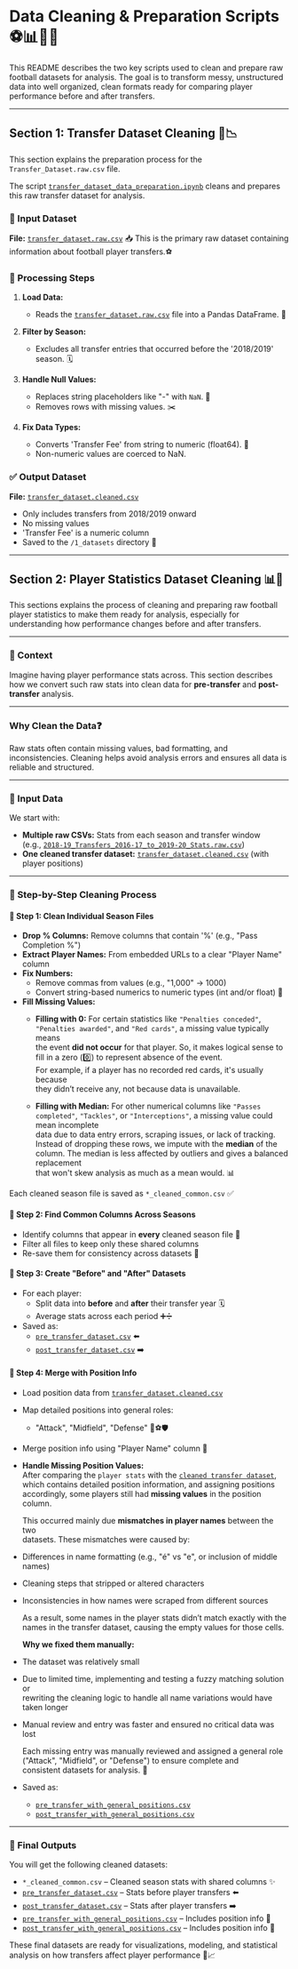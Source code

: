 # Data Cleaning & Preparation Scripts ⚽📊🧹✨

This README describes the two key scripts used to clean and prepare raw football
datasets for analysis. The goal is to transform messy, unstructured data into
well organized, clean formats ready for comparing player performance before and
after transfers.

---

## Section 1: Transfer Dataset Cleaning 📁📉

This section explains the preparation process for the `Transfer_Dataset.raw.csv`
file.

The script [`transfer_dataset_data_preparation.ipynb`](./transfer_dataset_data_preparation.ipynb)
cleans and prepares this raw transfer dataset for analysis.

### 🔹 Input Dataset

**File:** [`transfer_dataset.raw.csv`](../1_datasets/transfer_dataset.raw.csv) 📥
This is the primary raw dataset containing information about football player transfers.⚽

### 🔧 Processing Steps

1. **Load Data:**  
   - Reads the [`transfer_dataset.raw.csv`](../1_datasets/transfer_dataset.raw.csv)
   file into a Pandas DataFrame. 📂

2. **Filter by Season:**  
   - Excludes all transfer entries that occurred before the '2018/2019' season. 🗓️

3. **Handle Null Values:**  
   - Replaces string placeholders like "-" with `NaN`. 🚫  
   - Removes rows with missing values. ✂️

4. **Fix Data Types:**  
   - Converts 'Transfer Fee' from string to numeric (float64). 🔢  
   - Non-numeric values are coerced to NaN.

### ✅ Output Dataset

**File:** [`transfer_dataset.cleaned.csv`](../1_datasets/transfer_dataset.cleaned.csv)

- Only includes transfers from 2018/2019 onward  
- No missing values  
- 'Transfer Fee' is a numeric column  
- Saved to the `/1_datasets` directory 📁

---

## Section 2: Player Statistics Dataset Cleaning 📊📂

This sections explains the process of cleaning and preparing raw football player
statistics to make them ready for analysis, especially for understanding how
performance changes before and after transfers.

---

### 🎯 Context

Imagine having player performance stats across. This section describes how we
convert such raw
stats into clean data for **pre-transfer** and **post-transfer** analysis.

---

### Why Clean the Data❓

Raw stats often contain missing values, bad formatting, and inconsistencies.
Cleaning helps avoid analysis errors and ensures all data is reliable and
structured.

---

### 📁 Input Data

We start with:

- **Multiple raw CSVs:** Stats from each season and transfer window  
  (e.g., [`2018-19_Transfers_2016-17_to_2019-20_Stats.raw.csv`](
    ../1_datasets/2018-19_Transfers_2016-17_to_2019-20_Stats.raw.csv))  
- **One cleaned transfer dataset:** [`transfer_dataset.cleaned.csv`](../1_datasets/transfer_dataset.cleaned.csv)
(with player positions)

---

### 🧼 Step-by-Step Cleaning Process

#### 🔹 Step 1: Clean Individual Season Files

- **Drop % Columns:** Remove columns that contain '%' (e.g., "Pass Completion %")
- **Extract Player Names:** From embedded URLs to a clear "Player Name" column
- **Fix Numbers:**  
  - Remove commas from values (e.g., "1,000" → 1000)  
  - Convert string-based numerics to numeric types (int and/or float) 🔢
- **Fill Missing Values:**  
  - **Filling with 0:** For certain statistics like `"Penalties conceded"`,  
    `"Penalties awarded"`, and `"Red cards"`, a missing value typically means  
    the event **did not occur** for that player. So, it makes logical sense to  
    fill in a zero (0️⃣) to represent absence of the event.  
    For example, if a player has no recorded red cards, it's usually because  
    they didn’t receive any, not because data is unavailable.
  
  - **Filling with Median:** For other numerical columns like `"Passes completed"`,
    `"Tackles"`, or `"Interceptions"`, a missing value could mean incomplete  
    data due to data entry errors, scraping issues, or lack of tracking.  
    Instead of dropping these rows, we impute with the **median** of the column.
    The median is less affected by outliers and gives a balanced replacement  
    that won't skew analysis as much as a mean would. 📊

Each cleaned season file is saved as `*_cleaned_common.csv` ✅

#### 🔹 Step 2: Find Common Columns Across Seasons

- Identify columns that appear in **every** cleaned season file 🧩  
- Filter all files to keep only these shared columns  
- Re-save them for consistency across datasets 💾

#### 🔹 Step 3: Create "Before" and "After" Datasets

- For each player:
  - Split data into **before** and **after** their transfer year 🗓️  
  - Average stats across each period ➕➗  
- Saved as:
  - [`pre_transfer_dataset.csv`](../1_datasets/pre_transfer_dataset.csv) ⬅️  
  - [`post_transfer_dataset.csv`](../1_datasets/post_transfer_dataset.csv) ➡️

#### 🔹 Step 4: Merge with Position Info

- Load position data from [`transfer_dataset.cleaned.csv`](../1_datasets/transfer_dataset.cleaned.csv)
- Map detailed positions into general roles:
  - "Attack", "Midfield", "Defense" 🥅⚽🛡️  
- Merge position info using "Player Name" column 🔗  

- **Handle Missing Position Values:**  
  After comparing the `player stats` with the [`cleaned transfer dataset`](../1_datasets/transfer_dataset.cleaned.csv),
  which contains detailed position information, and assigning positions accordingly,
  some players still had **missing values** in the position column.

  This occurred mainly due **mismatches in player names** between the two  
  datasets. These mismatches were caused by:

- Differences in name formatting (e.g., "é" vs "e", or inclusion of middle names)
- Cleaning steps that stripped or altered characters  
- Inconsistencies in how names were scraped from different sources

  As a result, some names in the player stats didn’t match exactly with the names
  in the transfer dataset, causing the empty values for those cells.

  **Why we fixed them manually:**  

- The dataset was relatively small  
- Due to limited time, implementing and testing a fuzzy matching solution or  
    rewriting the cleaning logic to handle all name variations would have taken
    longer  
- Manual review and entry was faster and ensured no critical data was lost

  Each missing entry was manually reviewed and assigned a general role  
  ("Attack", "Midfield", or "Defense") to ensure complete and  
  consistent datasets for analysis. 📝
- Saved as:
  - [`pre_transfer_with_general_positions.csv`](../1_datasets/pre_transfer_with_general_positions.csv)
  - [`post_transfer_with_general_positions.csv`](../1_datasets/post_transfer_with_general_positions.csv)

---

### 🎉 Final Outputs

You will get the following cleaned datasets:

- `*_cleaned_common.csv` – Cleaned season stats with shared columns ✨  
- [`pre_transfer_dataset.csv`](../1_datasets/pre_transfer_dataset.csv)
– Stats before player transfers ⬅️  
- [`post_transfer_dataset.csv`](../1_datasets/post_transfer_dataset.csv)
– Stats after player transfers ➡️  
- [`pre_transfer_with_general_positions.csv`](../1_datasets/pre_transfer_with_general_positions.csv)
– Includes position info 📍  
- [`post_transfer_with_general_positions.csv`](../1_datasets/post_transfer_with_general_positions.csv)
– Includes position info 📍

These final datasets are ready for visualizations, modeling, and statistical
analysis on how transfers affect player performance 🚀📈
